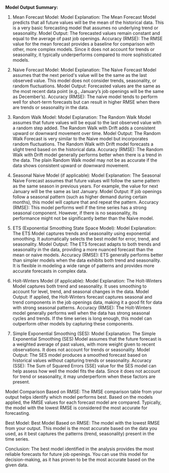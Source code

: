 **Model Output Summary:**
1. Mean Forecast Model:
Model Explanation: The Mean Forecast Model predicts that all future values will be the mean of the historical data. This is a very basic forecasting model that assumes no underlying trend or seasonality.
Model Output: The forecasted values remain constant and equal to the average of past job openings.
Accuracy (RMSE): The RMSE value for the mean forecast provides a baseline for comparison with other, more complex models. Since it does not account for trends or seasonality, it typically underperforms compared to more sophisticated models.

2. Naive Forecast Model:
Model Explanation: The Naive Forecast Model assumes that the next period's value will be the same as the last observed value. This model does not consider trends, seasonality, or random fluctuations.
Model Output: Forecasted values are the same as the most recent data point (e.g., January’s job openings will be the same as December’s).
Accuracy (RMSE): The naive model tends to perform well for short-term forecasts but can result in higher RMSE when there are trends or seasonality in the data.

3. Random Walk Model:
Model Explanation: The Random Walk Model assumes that future values will be equal to the last observed value with a random step added. The Random Walk with Drift adds a consistent upward or downward movement over time.
Model Output: The Random Walk Forecast is very similar to the Naive model but incorporates random fluctuations. The Random Walk with Drift model forecasts a slight trend based on the historical data.
Accuracy (RMSE): The Random Walk with Drift model generally performs better when there is a trend in the data. The plain Random Walk model may not be as accurate if the data shows consistent upward or downward movement.

4. Seasonal Naive Model (if applicable):
Model Explanation: The Seasonal Naive Forecast assumes that future values will follow the same pattern as the same season in previous years. For example, the value for next January will be the same as last January.
Model Output: If job openings follow a seasonal pattern (such as higher demand during certain months), this model will capture that and repeat the pattern.
Accuracy (RMSE): This model performs well if the time series has a strong seasonal component. However, if there is no seasonality, its performance might not be significantly better than the Naive model.

5. ETS (Exponential Smoothing State Space Model):
Model Explanation: The ETS Model captures trends and seasonality using exponential smoothing. It automatically selects the best model for error, trend, and seasonality.
Model Output: The ETS forecast adapts to both trends and seasonality in the data, providing a more nuanced forecast than the mean or naive models.
Accuracy (RMSE): ETS generally performs better than simpler models when the data exhibits both trend and seasonality. It is flexible in modeling a wide range of patterns and provides more accurate forecasts in complex data.

6. Holt-Winters Model (if applicable):
Model Explanation: The Holt-Winters Model captures both trend and seasonality. It uses smoothing to account for level, trend, and seasonal changes in the data.
Model Output: If applied, the Holt-Winters forecast captures seasonal and trend components in the job openings data, making it a good fit for data with strong seasonal patterns.
Accuracy (RMSE): The Holt-Winters model generally performs well when the data has strong seasonal cycles and trends. If the time series is long enough, this model can outperform other models by capturing these components.

7. Simple Exponential Smoothing (SES):
Model Explanation: The Simple Exponential Smoothing (SES) Model assumes that the future forecast is a weighted average of past values, with more weight given to recent observations. It does not account for trends or seasonality.
Model Output: The SES model produces a smoothed forecast based on historical values without capturing trends or seasonality.
Accuracy (SSE): The Sum of Squared Errors (SSE) value for the SES model can help assess how well the model fits the data. Since it does not account for trend or seasonality, it may underperform when these factors are present.


Model Comparison Based on RMSE:
The RMSE comparison table from your output helps identify which model performs best. Based on the models applied, the RMSE values for each forecast model are compared. Typically, the model with the lowest RMSE is considered the most accurate for forecasting.

Best Model:
Best Model Based on RMSE: The model with the lowest RMSE from your output. This model is the most accurate based on the data you used, as it best captures the patterns (trend, seasonality) present in the time series.

Conclusion: The best model identified in the analysis provides the most reliable forecasts for future job openings. You can use this model for decision-making, as it has proven to be the most accurate based on the given data.
